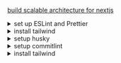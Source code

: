 [build scalable architecture for nextjs](https://dev.to/alexeagleson/how-to-build-scalable-architecture-for-your-nextjs-project-2pb7)

<details>
<summary>set up ESLint and Prettier</summary>

[set up Next.js - VSCode, ESLint and Prettier](https://dev.to/achmand/getting-started-with-next-js-vscode-eslint-and-prettier-3pap)

## Setting up ESLint:

```
yarn add eslint --dev
yarn run eslint --init
```

-   How would you like to use ESLint? To check syntax, find problems, and enforce code style
-   What types of modules does your project use? Javascript modules (import/export)
-   Which framework does your project use? React
-   Does your project use TypeScript? No
    Where does your code run? Browser
-   How would you like to define a style for your project? Use a popular style guide
-   Which style guide do you want to follow? Airbnb (In this guide we use this style as it is our personal preference)
-   What format do you want your config file to be in? JSON
-   When prompted to install dependencies select ‘yes’.

create .estlintignore file

```
.next
dist
node_modules/
```

## Formatting using Prettier

```
yarn add --dev --exact prettier
```

create .prettierrc.json file and paste

```
{
    "singleQuote": true, # Use single quotes instead of double quotes
    "tabWidth": 2,       # Number of spaces per indentation level
    "semi": true         # Print semicolons
}
```

ignore conflict rules

```
yarn add --dev eslint-config-prettier
```

</details>

<details>
<summary>install tailwind</summary>

[documentation](https://tailwindcss.com/docs/guides/nextjs)

```bash
yarn add -D tailwindcss postcss autoprefixer
npx tailwindcss init -p
```

config file tailwind.config.js

```javascript
/** @type {import('tailwindcss').Config} */
module.exports = {
    content: [
        './pages/**/*.{js,ts,jsx,tsx}',
        './components/**/*.{js,ts,jsx,tsx}'
    ],
    theme: {
        extend: {}
    },
    plugins: []
};
```

config file global.css

```css
@tailwind base;
@tailwind components;
@tailwind utilities;
```

</details>

<details>
<summary>setup husky</summary>

run command

```bash
yarn add -D husky
npx husky install
```

how to create new hook in husky

```bash
npx husky add .husky/pre-commit "yarn lint"
npx husky add .husky/pre-push "yarn build"
```

enable commitlint with husky

```bash
npx husky add .husky/commit-msg 'npx --no -- commitlint --edit "$1"'
# Sometimes above command doesn't work in some command interpreters
# You can try other commands below to write npx --no -- commitlint --edit $1
# in the commit-msg file.
npx husky add .husky/commit-msg \"npx --no -- commitlint --edit '$1'\"
# or
npx husky add .husky/commit-msg "npx --no -- commitlint --edit $1"
```

</details>

<details>
<summary>setup commitlint</summary>

run command

```bash
yarn add -D @commitlint/config-conventional @commitlint/cli
```

</details>

<details>
<summary>install tailwind</summary>

</details>
